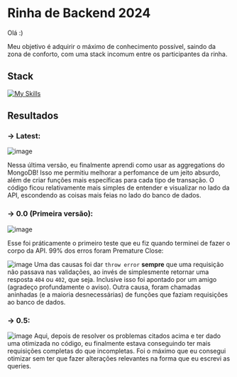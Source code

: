 # Rinha de Backend 2024
Olá :)

Meu objetivo é adquirir o máximo de conhecimento possível, saindo da zona de conforto, com uma stack incomum entre os participantes da rinha.
## Stack
[![My Skills](https://skillicons.dev/icons?i=nodejs,mongodb,nginx,&theme=light)](https://skillicons.dev)

  
  ## Resultados
  
  ### -> Latest:
  ![image](https://github.com/lucasmolinari/rbe/assets/101225122/9e25dd8d-1867-404d-a364-b446cd8c5438)
  
  Nessa última versão, eu finalmente aprendi como usar as aggregations do MongoDB! Isso me permitiu melhorar a perfomance de um jeito absurdo, além de criar funções mais específicas
  para cada tipo de transação. O código ficou relativamente mais simples de entender e visualizar no lado da API, escondendo as coisas mais feias no lado do banco de dados.
  
  ### -> 0.0 (Primeira versão):
  ![image](https://github.com/lucasmolinari/rbe/assets/101225122/b917d763-5bd0-4545-9c6e-7ac4387cb217)
  
  
  Esse foi práticamente o primeiro teste que eu fiz quando terminei de fazer o corpo da API. 99% dos erros foram Premature Close:
  
  ![image](https://github.com/lucasmolinari/rbe/assets/101225122/819def0c-6bab-4ebb-bba9-1af7224f3260)
  Uma das causas foi dar `throw error` **sempre** que uma requisição não passava nas validações, ao invés de simplesmente retornar uma resposta  `404` ou `402`, que seja. Inclusive isso foi apontado por um amigo (agradeço profundamente o aviso).
  Outra causa, foram chamadas aninhadas (e a maioria desnecessárias) de funções que faziam requisições ao banco de dados.

  ### -> 0.5:
  ![image](https://github.com/lucasmolinari/rbe/assets/101225122/b6f5da7e-7e04-4472-9088-bd363facf9d0)
  Aqui, depois de resolver os problemas citados acima e ter dado uma otimizada no código, eu finalmente estava conseguindo ter mais requisições completas do que incompletas.
  Foi o máximo que eu consegui otimizar sem ter que fazer alterações relevantes na forma que eu escrevi as queries.
